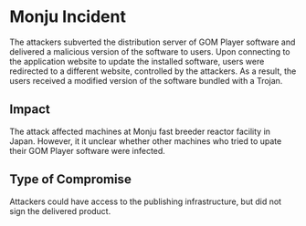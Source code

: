 # Monju Incident

The attackers subverted the distribution server of GOM Player software 
and delivered a malicious version of the software to users. 
Upon connecting to the application website to update the installed software, 
users were redirected to a different website, controlled by the attackers.
As a result, the users received a modified version of the software bundled with a Trojan.

## Impact

The attack affected machines at Monju fast breeder reactor facility in Japan.
However, it it unclear whether other machines who tried 
to upate their GOM Player software were infected. 

## Type of Compromise

Attackers could have access to the publishing infrastructure, 
but did not sign the delivered product.

